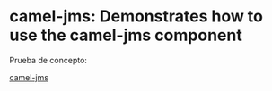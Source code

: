 camel-jms: Demonstrates how to use the camel-jms component
======================================================

Prueba de concepto:

[camel-jms](https://github.com/genesiscastillo/RedHat-Certified-Specialist-in-Camel-Development/blob/master/capitulo05.md)